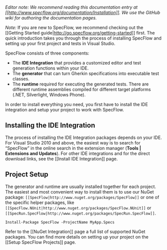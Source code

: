 _Editor note: We recommend reading this documentation entry at [[http://www.specflow.org/documentation/Installation]]. We use the GitHub wiki for authoring the documentation pages._

_Note:_ If you are new to SpecFlow, we recommend checking out the [[Getting Started guide|http://go.specflow.org/getting-started]] first. The quick introduction takes you through the process of installing SpecFlow and setting up your first project and tests in Visual Studio. 

SpecFlow consists of three components:

* The **IDE Integration** that provides a customized editor and test generation functions within your IDE.
* The **generator** that can turn Gherkin specifications into executable test classes.
* The **runtime** required for executing the generated tests. There are different runtime assemblies compiled for different target platforms (.NET, Silverlight, Windows Phone).

In order to install everything you need, you first have to install the IDE integration and setup your project to work with SpecFlow. 

## Installing the IDE Integration

The process of installing the IDE Integration packages depends on your IDE. For Visual Studio 2010 and above, the easiest way is to search for “SpecFlow” in the online search in the extension manager (**Tools | Extensions and Updates**). For other IDE integrations and for the direct download links, see the [[Install IDE Integration]] page.

## Project Setup

The generator and runtime are usually installed together for each project. The easiest and most convenient way to install them is to use our NuGet package: `[[SpecFlow|http://www.nuget.org/packages/SpecFlow]]` or one of the specific helper packages, like `[[SpecFlow.NUnit|http://www.nuget.org/packages/SpecFlow.NUnit]]` or `[[SpecRun.SpecFlow|http://www.nuget.org/packages/SpecRun.SpecFlow]]`. 

```
Install-Package SpecFlow -ProjectName MyApp.Specs
```

Refer to the [[NuGet Integration]] page a full list of supported NuGet packages. You can find more details on setting up your project on the [[Setup SpecFlow Projects]] page.